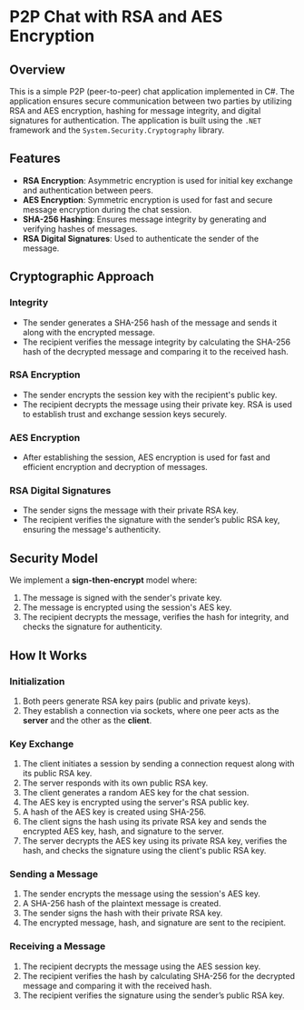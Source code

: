 # P2P Chat with RSA and AES Encryption

## Overview

This is a simple P2P (peer-to-peer) chat application implemented in C#. The application ensures secure communication between two parties by utilizing RSA and AES encryption, hashing for message integrity, and digital signatures for authentication. The application is built using the `.NET` framework and the `System.Security.Cryptography` library.

## Features

- **RSA Encryption**: Asymmetric encryption is used for initial key exchange and authentication between peers.
- **AES Encryption**: Symmetric encryption is used for fast and secure message encryption during the chat session.
- **SHA-256 Hashing**: Ensures message integrity by generating and verifying hashes of messages.
- **RSA Digital Signatures**: Used to authenticate the sender of the message.

## Cryptographic Approach

### Integrity
- The sender generates a SHA-256 hash of the message and sends it along with the encrypted message.
- The recipient verifies the message integrity by calculating the SHA-256 hash of the decrypted message and comparing it to the received hash.

### RSA Encryption
- The sender encrypts the session key with the recipient's public key.
- The recipient decrypts the message using their private key. RSA is used to establish trust and exchange session keys securely.

### AES Encryption
- After establishing the session, AES encryption is used for fast and efficient encryption and decryption of messages.

### RSA Digital Signatures
- The sender signs the message with their private RSA key.
- The recipient verifies the signature with the sender’s public RSA key, ensuring the message's authenticity.

## Security Model

We implement a **sign-then-encrypt** model where:
1. The message is signed with the sender's private key.
2. The message is encrypted using the session's AES key.
3. The recipient decrypts the message, verifies the hash for integrity, and checks the signature for authenticity.

## How It Works

### Initialization
1. Both peers generate RSA key pairs (public and private keys).
2. They establish a connection via sockets, where one peer acts as the **server** and the other as the **client**.

### Key Exchange
1. The client initiates a session by sending a connection request along with its public RSA key.
2. The server responds with its own public RSA key.
3. The client generates a random AES key for the chat session.
4. The AES key is encrypted using the server's RSA public key.
5. A hash of the AES key is created using SHA-256.
6. The client signs the hash using its private RSA key and sends the encrypted AES key, hash, and signature to the server.
7. The server decrypts the AES key using its private RSA key, verifies the hash, and checks the signature using the client's public RSA key.

### Sending a Message
1. The sender encrypts the message using the session's AES key.
2. A SHA-256 hash of the plaintext message is created.
3. The sender signs the hash with their private RSA key.
4. The encrypted message, hash, and signature are sent to the recipient.

### Receiving a Message
1. The recipient decrypts the message using the AES session key.
2. The recipient verifies the hash by calculating SHA-256 for the decrypted message and comparing it with the received hash.
3. The recipient verifies the signature using the sender’s public RSA key.
